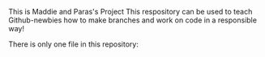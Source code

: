 This is Maddie and Paras's Project
This respository can be used to teach Github-newbies how to make branches and work on code in a responsible way!

There is only one file in this repository: 

